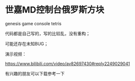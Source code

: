 # 世嘉MD控制台俄罗斯方块
genesis game console tetris

代码都是自己写的，写的比较乱，没有重构；

可能还存在未知BUG；

演示视频：

https://www.bilibili.com/video/av82697430#reply2249029041

有兴趣的朋友可以下载参考一下
